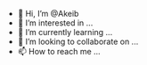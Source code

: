 - 👋 Hi, I’m @Akeib
- 👀 I’m interested in ...
- 🌱 I’m currently learning ...
- 💞️ I’m looking to collaborate on ...
- 📫 How to reach me ...

<!---
Akeib/Akeib is a ✨ special ✨ repository because its `README.md` (this file) appears on your GitHub profile.
You can click the Preview link to take a look at your changes.
--->
